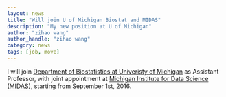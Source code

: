 ```yaml
---
layout: news
title: "Will join U of Michigan Biostat and MIDAS"
description: "My new position at U of Michigan"
author: "zihao wang"
author_handle: "zihao wang"
category: news
tags: [job, move]
---
```


I will join [Department of Biostatistics at Univeristy of Michigan](https://sph.umich.edu/biostat/) as Assistant Professor, with joint appointment at [Michigan Institute for Data Science (MIDAS)](http://midas.umich.edu/), starting from September 1st, 2016. 